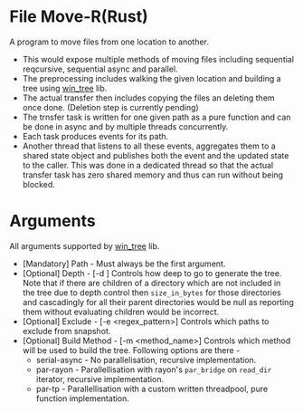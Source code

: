 # File Move-R(Rust)
A program to move files from one location to another.
- This would expose multiple methods of moving files including sequential reqcursive, sequential async and parallel.
- The preprocessing includes walking the given location and building a tree using [win_tree](https://crates.io/crates/win_tree) lib.
- The actual transfer then includes copying the files an deleting them once done. (Deletion step is currently pending)
- The trnsfer task is written for one given path as a pure function and can be done in async and by multiple threads concurrently.
- Each task produces events for its path.
- Another thread that listens to all these events, aggregates them to a shared state object and publishes both the event and the updated state to the caller. This was done in a dedicated thread so that the actual transfer task has zero shared memory and thus can run without being blocked. 

# Arguments 
All arguments supported by [win_tree](https://crates.io/crates/win_tree) lib.
- [Mandatory] Path - Must always be the first argument.
- [Optional] Depth - [-d <number>] Controls how deep to go to generate the tree. Note that if there are children of a directory which are not included in the tree due to depth control then `size_in_bytes` for those directories and cascadingly for all their parent directories would be null as reporting them  without evaluating children would be incorrect.
- [Optional] Exclude - [-e <regex_pattern>] Controls which paths to exclude from snapshot.
- [Optional] Build Method - [-m <method_name>] Controls which method will be used to build the tree. Following options are there -
  - serial-async - No parallelisation, recursive implementation.
  - par-rayon - Parallellisation with rayon's `par_bridge` on `read_dir` iterator, recursive implementation.
  - par-tp - Parallellisation with a custom written threadpool, pure function implementation.  
